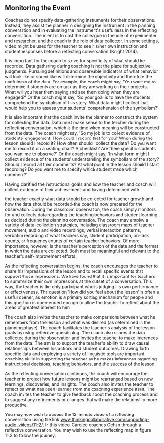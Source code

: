 ## Monitoring the Event

Coaches do not specify data-gathering instruments for their observations. Instead, they assist the planner in designing the instrument in the planning conversation and in evaluating the instrument's usefulness in the reflecting conversation. The intent is to cast the colleague in the role of experimenter and researcher, and the coach in the role of data collector. In some settings, video might be used for the teacher to see his/her own instruction and student responses before a reflecting conversation (Knight 2014).

It is important for the coach to strive for specificity of what should be recorded. Data gathering during coaching is not the place for subjective judgments. Pursuing definitions and observable indicators of what behavior will look like or sound like will determine the objectivity and therefore the usefulness of the data. For example, the coach might say, 'You want me to determine if students are on task as they are working on their projects. What will you hear them saying and see them doing when they are engaged?' Or the coach might say, 'So your goal is to have the students comprehend the symbolism of this story. What data might I collect that would help you to assess your students' comprehension of the symbolism?'

It is also important that the coach invite the planner to construct the system for collecting the data. Data must make sense to the teacher during the reflecting conversation, which is the time when meaning will be constructed from the data. The coach might say, 'So my job is to collect evidence of students' engagement. How could I record that for you? When during the lesson should I record it? How often should I collect the data? Do you want me to record it on a seating chart? A checklist? Are there specific students you want me to observe?' Or the coach might say, 'In what form might I collect evidence of the students' understanding the symbolism of the story? Should I record all their comments? At what point in the lesson should I start recording? Do you want me to specify which student made which comment?'

Having clarified the instructional goals and how the teacher and coach will collect evidence of their achievement-and having determined with

the teacher exactly what data should be collected for teacher growth and how the data should be recorded-the coach is now prepared for the observation. During the classroom observation, the coach simply monitors for and collects data regarding the teaching behaviors and student learning as decided during the planning conversation. The coach may employ a variety of data-collection strategies, including classroom maps of teacher movement, audio and video recordings, verbal interaction patterns, verbatim recording of what teachers say, student participation, on-task counts, or frequency counts of certain teacher behaviors. Of more importance, however, is the teacher's perception of the data and the format in which the data are collected. Both must be meaningful and relevant to the teacher's self-improvement efforts.

As the reflecting conversation begins, the coach encourages the teacher to share his impressions of the lesson and to recall specific events that support those impressions. We have found that it is important for teachers to summarize their own impressions at the outset of a conversation. This way, the teacher is the only participant who is judging his own performance or effectiveness. The question 'How did you feel about the lesson' is often a useful opener, as emotion is a primary sorting mechanism for people and this question is open-ended enough to allow the teacher to reflect about the areas of greatest interest to him.

The coach also invites the teacher to make comparisons between what he remembers from the lesson and what was desired (as determined in the planning phase). The coach facilitates the teacher's analysis of the lesson goals by using reflective questioning. The coach also shares the data collected during the observation and invites the teacher to make inferences from the data. The aim is to support the teacher's ability to draw causal relationships between his actions and student outcomes. Drawing forth specific data and employing a variety of linguistic tools are important coaching skills in supporting the teacher as he makes inferences regarding instructional decisions, teaching behaviors, and the success of the lesson.

As the reflecting conversation continues, the coach will encourage the teacher to project how future lessons might be rearranged based on new learnings, discoveries, and insights. The coach also invites the teacher to reflect on what has been learned from the coaching experience itself. The coach invites the teacher to give feedback about the coaching process and to suggest any refinements or changes that will make the relationship more productive.

You may now wish to access the 12-minute video of a reflecting conversation using the link www.thinkingcollaborative.com/supporting-audio-videos/11-2/. In this video, Carolee coaches Ochan through a reflective conversation. You may wish to use the reflecting map in figure 11.2 to follow the journey.